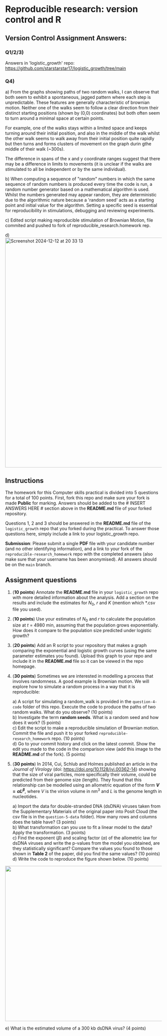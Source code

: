 # Reproducible research: version control and R

## Version Control Assignment Answers: 

### Q1/2/3) 

Answers in 'logistic_growth' repo: https://github.com/starstarstar17/logistic_growth/tree/main

### Q4) 

a) From the graphs showing paths of two random walks, I can observe that both seem to exhibit a spontaneous, jagged pattern where each step is unpredictable. These features are generally characteristic of brownian motion. Neither one of the walks seem to follow a clear direction from their distinct starting positions (shown by (0,0) coordinates) but both often seem to turn around a minimal space at certain points.

For example, one of the walks stays within a limited space and keeps turning around their initial position, and also in the middle of the walk whilst the other walk seems to walk away from their initial position quite rapidly but then turns and forms clusters of movement on the graph durin gthe middle of their walk (~300s). 

The difference in spans of the x and y coordinate ranges suggest that there may be a difference in limits to movements (it is unclear if the walks are stimulated to all be independent or by the same individual). 


b) When computing a sequence of "random" numbers in which the same sequence of random numbers is produced every time the code is run, a random number generator based on a mathematical algorithm is used. Whilst the numbers generated may appear random, they are deterministic due to the algorithmic nature because a 'random seed' acts as a starting point and initial value for the algorithm. Setting a specific seed is essential for reproducibility in stimulations, debugging and reviewing experiments. 


c) Edited script making reproducible stimulation of Brownian Motion, file commited and pushed to fork of reproducible_research.homework rep.



d) <img width="740" alt="Screenshot 2024-12-12 at 20 33 13" src="https://github.com/user-attachments/assets/d1c4c323-ee15-47d4-b1dd-a7eb991167b3" />





## Instructions

The homework for this Computer skills practical is divided into 5 questions for a total of 100 points. First, fork this repo and make sure your fork is made **Public** for marking. Answers should be added to the # INSERT ANSWERS HERE # section above in the **README.md** file of your forked repository.

Questions 1, 2 and 3 should be answered in the **README.md** file of the `logistic_growth` repo that you forked during the practical. To answer those questions here, simply include a link to your logistic_growth repo.

**Submission**: Please submit a single **PDF** file with your candidate number (and no other identifying information), and a link to your fork of the `reproducible-research_homework` repo with the completed answers (also make sure that your username has been anonymised). All answers should be on the `main` branch.

## Assignment questions 

1) (**10 points**) Annotate the **README.md** file in your `logistic_growth` repo with more detailed information about the analysis. Add a section on the results and include the estimates for $N_0$, $r$ and $K$ (mention which *.csv file you used).
   
2) (**10 points**) Use your estimates of $N_0$ and $r$ to calculate the population size at $t$ = 4980 min, assuming that the population grows exponentially. How does it compare to the population size predicted under logistic growth? 

3) (**20 points**) Add an R script to your repository that makes a graph comparing the exponential and logistic growth curves (using the same parameter estimates you found). Upload this graph to your repo and include it in the **README.md** file so it can be viewed in the repo homepage.
   
4) (**30 points**) Sometimes we are interested in modelling a process that involves randomness. A good example is Brownian motion. We will explore how to simulate a random process in a way that it is reproducible:

   a) A script for simulating a random_walk is provided in the `question-4-code` folder of this repo. Execute the code to produce the paths of two random walks. What do you observe? (10 points) \
   b) Investigate the term **random seeds**. What is a random seed and how does it work? (5 points) \
   c) Edit the script to make a reproducible simulation of Brownian motion. Commit the file and push it to your forked `reproducible-research_homework` repo. (10 points) \
   d) Go to your commit history and click on the latest commit. Show the edit you made to the code in the comparison view (add this image to the **README.md** of the fork). (5 points) 

5) (**30 points**) In 2014, Cui, Schlub and Holmes published an article in the *Journal of Virology* (doi: https://doi.org/10.1128/jvi.00362-14) showing that the size of viral particles, more specifically their volume, could be predicted from their genome size (length). They found that this relationship can be modelled using an allometric equation of the form **$`V = \alpha L^{\beta}`$**, where $`V`$ is the virion volume in nm<sup>3</sup> and $`L`$ is the genome length in nucleotides.

   a) Import the data for double-stranded DNA (dsDNA) viruses taken from the Supplementary Materials of the original paper into Posit Cloud (the csv file is in the `question-5-data` folder). How many rows and columns does the table have? (3 points)\
   b) What transformation can you use to fit a linear model to the data? Apply the transformation. (3 points) \
   c) Find the exponent ($\beta$) and scaling factor ($\alpha$) of the allometric law for dsDNA viruses and write the p-values from the model you obtained, are they statistically significant? Compare the values you found to those shown in **Table 2** of the paper, did you find the same values? (10 points) \
   d) Write the code to reproduce the figure shown below. (10 points) 

  <p align="center">
     <img src="https://github.com/josegabrielnb/reproducible-research_homework/blob/main/question-5-data/allometric_scaling.png" width="600" height="500">
  </p>

  e) What is the estimated volume of a 300 kb dsDNA virus? (4 points) 
